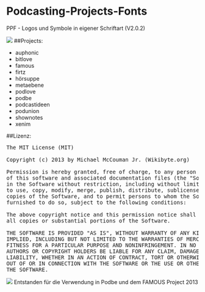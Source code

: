 Podcasting-Projects-Fonts
=========================

PPF - Logos und Symbole in eigener Schriftart (V2.0.2)


<img src="https://raw.github.com/McCouman/Podcasting-Projects-Fonts/master/Podcast%20Projects/screenshot.png">
##Projects:

- auphonic
- bitlove
- famous
- firtz
- hörsuppe
- metaebene
- podlove
- podbe
- podcastideen
- podunion
- shownotes
- xenim 

##Lizenz:
<pre>
The MIT License (MIT)

Copyright (c) 2013 by Michael McCouman Jr. (Wikibyte.org)

Permission is hereby granted, free of charge, to any person obtaining a copy
of this software and associated documentation files (the "Software"), to deal
in the Software without restriction, including without limitation the rights
to use, copy, modify, merge, publish, distribute, sublicense, and/or sell
copies of the Software, and to permit persons to whom the Software is
furnished to do so, subject to the following conditions:

The above copyright notice and this permission notice shall be included in
all copies or substantial portions of the Software.

THE SOFTWARE IS PROVIDED "AS IS", WITHOUT WARRANTY OF ANY KIND, EXPRESS OR
IMPLIED, INCLUDING BUT NOT LIMITED TO THE WARRANTIES OF MERCHANTABILITY,
FITNESS FOR A PARTICULAR PURPOSE AND NONINFRINGEMENT. IN NO EVENT SHALL THE
AUTHORS OR COPYRIGHT HOLDERS BE LIABLE FOR ANY CLAIM, DAMAGES OR OTHER
LIABILITY, WHETHER IN AN ACTION OF CONTRACT, TORT OR OTHERWISE, ARISING FROM,
OUT OF OR IN CONNECTION WITH THE SOFTWARE OR THE USE OR OTHER DEALINGS IN
THE SOFTWARE.
</pre>

<img src="https://raw.github.com/McCouman/Podcasting-Projects-Fonts/master/Podcast%20Projects/podbe.png"> Entstanden für die Verwendung in Podbe und dem FAMOUS Project 2013 

